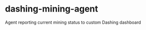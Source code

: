 dashing-mining-agent
====================

Agent reporting current mining status to custom Dashing dashboard
